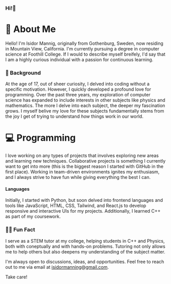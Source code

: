 ### Hi!👋

# 🚀 About Me
Hello! I'm Isidor Mannig, originally from Gothenburg, Sweden, now residing in Mountain View, California. I'm currently pursuing a degree in computer science at Foothill College. If I would to describe myself breifely, I'd say that I am a highly curious individual with a passion for continuous learning.

### 📖 Background
At the age of 17, out of sheer curiosity, I delved into coding without a specific motivation. However, I quickly developed a profound love for programming. Over the past three years, my exploration of computer science has expanded to include interests in other subjects like physics and mathematics. The more I delve into each subject, the deeper my fascination grows. I myself belive my love for these subjects fundamentally stems from the joy I get of trying to understand _how_ things work in our world. 

# 💻 Programming
I love working on any types of projects that involves exploring new areas and learning new techniques. Collaborative projects is something I currently want to get into more (this is the biggest reason I started with GitHub in the first place). Working in team-driven environments ignites my enthusiasm, and I always strive to have fun while giving everything the best I can.

#### Languages
Initially, I started with Python, but soon delved into frontend languages and tools like JavaScript, HTML, CSS, Tailwind, and React.js to develop responsive and interactive UIs for my projects. Additionally, I learned C++ as part of my coursework.

### 👨‍🏫 Fun Fact
I serve as a STEM tutor at my college, helping students in C++ and Physics, both with coneptually and with hands-on problems. Tutoring not only allows me to help others but also deepens my understanding of the subject matter.


I'm always open to discussions, ideas, and opportunities. Feel free to reach out to me via email at isidormanning@gmail.com.

Take care!
